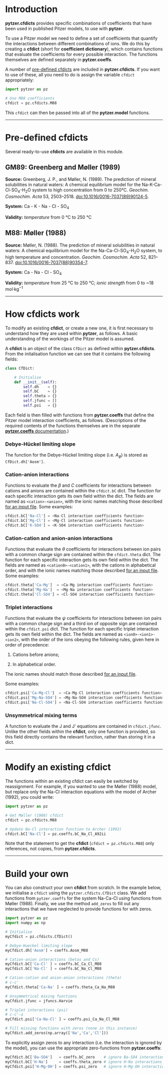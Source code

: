 # Introduction

**pytzer.cfdicts** provides specific combinations of coefficients that have been used in published Pitzer models, to use with **pytzer**.

To use a Pitzer model we need to define a set of coefficients that quantify the interactions between different combinations of ions. We do this by creating a **cfdict** (short for **coefficient dictionary**), which contains functions that evaluate the coefficients for every possible interaction. The functions themselves are defined separately in **pytzer.coeffs**.

A number of [pre-defined cfdicts](#pre-defined-cfdicts) are included in **pytzer.cfdicts**. If you want to use of these, all you need to do is assign the variable `cfdict` appropriately:

```python
import pytzer as pz

# Use M88 coefficients
cfdict = pz.cfdicts.M88
```

This `cfdict` can then be passed into all of the **pytzer.model** functions.

<hr />

# Pre-defined cfdicts

Several ready-to-use **cfdicts** are available in this module.

## GM89: Greenberg and Møller (1989)

 **Source:** Greenberg, J. P., and Møller, N. (1989). The prediction of mineral solubilities in natural waters: A chemical equilibrium model for the Na-K-Ca-Cl-SO<sub>4</sub>-H<sub>2</sub>O system to high concentration from 0 to 250°C. *Geochim. Cosmochim. Acta* 53, 2503–2518. <a href="https://doi.org/10.1016/0016-7037(89)90124-5">doi:10.1016/0016-7037(89)90124-5</a>.

**System:** Ca - K - Na - Cl - SO<sub>4</sub>

**Validity:** *temperature* from 0 °C to 250 °C


## M88: Møller (1988)

**Source:** Møller, N. (1988). The prediction of mineral solubilities in natural waters: A chemical equilibrium model for the Na-Ca-Cl-SO<sub>4</sub>-H<sub>2</sub>O system, to high temperature and concentration. *Geochim. Cosmochim. Acta* 52, 821–837. <a href="https://doi.org/10.1016/0016-7037(88)90354-7">doi:10.1016/0016-7037(88)90354-7</a>.

**System:** Ca - Na - Cl - SO<sub>4</sub>

**Validity:** *temperature* from 25 °C to 250 °C; *ionic strength* from 0 to ~18 mol·kg<sup>−1</sup>

<hr />

# How cfdicts work

To modify an existing **cfdict**, or create a new one, it is first necessary to understand how they are used within **pytzer**, as follows. A basic understanding of the workings of the Pitzer model is assumed.

A **cfdict** is an object of the class `CfDict` as defined within **pytzer.cfdicts**. From the initalisation function we can see that it contains the following fields:

```python
class CfDict:

    # Initialise
    def __init__(self):
        self.dh    = {}
        self.bC    = {}
        self.theta = {}
        self.jfunc = []
        self.psi   = {}
```

Each field is then filled with functions from **pytzer.coeffs** that define the Pitzer model interaction coefficients, as follows. (Descriptions of the required contents of the functions themselves are in the separate <a href="../coeffs"><strong>pytzer.coeffs</strong> documentation</a>.)


### Debye-Hückel limiting slope

The function for the Debye-Hückel limiting slope (i.e. <i>A<sub>ϕ</sub></i>) is stored as `CfDict.dh['Aosm']`.

### Cation-anion interactions

Functions to evaluate the *β* and *C* coefficients for interactions between cations and anions are contained within the `cfdict.bC` dict. The function for each specific interaction gets its own field within the dict. The fields are named as `<cation>-<anion>`, with the ionic names matching those described [for an input file](../io/#pytzeriogetmols). Some examples:

```python
cfdict.bC['Na-Cl'] = <Na-Cl interaction coefficients function>
cfdict.bC['Mg-Cl'] = <Mg-Cl interaction coefficients function>
cfdict.bC['K-SO4'] = <K-SO4 interaction coefficients function>
```

### Cation-cation and anion-anion interactions

Functions that evaluate the *θ* coefficients for interactions between ion pairs with a common charge sign are contained within the `cfdict.theta` dict. The function for each specific interaction gets its own field within the dict. The fields are named as `<cation0>-<cation1>`, with the cations in alphabetical order, and with the ionic names matching those described [for an input file](../io/#pytzeriogetmols). Some examples:

```python
cfdict.theta['Ca-Mg']  = <Ca-Mg interaction coefficients function>
cfdict.theta['Mg-Na']  = <Mg-Na interaction coefficients function>
cfdict.theta['Cl-SO4'] = <Cl-SO4 interaction coefficients function>
```

### Triplet interactions

Functions that evaluate the *ψ* coefficients for interactions between ion pairs with a common charge sign and a third ion of opposite sign are contained within the `cfdict.psi` dict. The function for each specific triplet interaction gets its own field within the dict. The fields are named as `<ion0>-<ion1>-<ion2>`, with the order of the ions obeying the following rules, given here in order of precedence:

  1. Cations before anions;

  1. In alphabetical order.

The ionic names should match those described [for an input file](../io/#pytzeriogetmols).

Some examples:

```python
cfdict.psi['Ca-Mg-Cl']  = <Ca-Mg-Cl interaction coefficients function>
cfdict.psi['Mg-Na-SO4'] = <Mg-Na-SO4 interaction coefficients function>
cfdict.psi['Na-Cl-SO4'] = <Na-Cl-SO4 interaction coefficients function>
```

### Unsymmetrical mixing terms

A function to evaluate the J and J' equations are contained in `cfdict.jfunc`. Unlike the other fields within the **cfdict**, only one function is provided, so this field directly contains the relevant function, rather than storing it in a dict.

<hr />

# Modify an existing cfdict

The functions within an existing cfdict can easily be switched by reassignment. For example, if you wanted to use the Møller (1988) model, but replace only the Na-Cl interaction equations with the model of Archer (1992), you could write:

```python
import pytzer as pz

# Get Møller (1988) cfdict
cfdict = pz.cfdicts.M88

# Update Na-Cl interaction function to Archer (1992)
cfdict.bC['Na-Cl'] = pz.coeffs.bC_Na_Cl_A92ii
```

Note that the statement to get the **cfdict** (`cfdict = pz.cfdicts.M88`) only references, not copies, from **pytzer.cfdicts**.

<hr />

# Build your own

You can also construct your own **cfdict** from scratch. In the example below, we initialise a `cfdict` using the `pytzer.cfdicts.CfDict` class. We add functions from `pytzer.coeffs` for the system Na-Ca-Cl using functions from Møller (1988). Finally, we use the method `add_zeros` to fill out any interactions that we have neglected to provide functions for with zeros.

```python
import pytzer as pz
import numpy as np

# Initialise
myCfdict = pz.cfdicts.CfDict()

# Debye-Hueckel limiting slope
myCfdict.dh['Aosm'] = coeffs.Aosm_M88

# Cation-anion interactions (betas and Cs)
myCfdict.bC['Ca-Cl' ] = coeffs.bC_Ca_Cl_M88
myCfdict.bC['Na-Cl' ] = coeffs.bC_Na_Cl_M88

# Cation-cation and anion-anion interactions (theta)
# c-c'
myCfdict.theta['Ca-Na' ] = coeffs.theta_Ca_Na_M88

# Unsymmetrical mixing functions
myCfdict.jfunc = jfuncs.Harvie

# Triplet interactions (psi)
# c-c'-a
myCfdict.psi['Ca-Na-Cl' ] = coeffs.psi_Ca_Na_Cl_M88

# Fill missing functions with zeros (none in this instance)
myCfdict.add_zeros(np.array(['Na','Ca','Cl']))
```

To explicitly assign zeros to any interaction (i.e. the interaction is ignored by the model), you can use the appropriate zero-functions from **pytzer.coeffs**:

```python
myCfdict.bC['Ba-SO4']   = coeffs.bC_zero    # ignore Ba-SO4 interactions
myCfdict.bC['H-Na']     = coeffs.theta_zero # ignore H-Na interactions
myCfdict.psi['H-Mg-OH'] = coeffs.psi_zero   # ignore H-Mg-OH interactions
```
